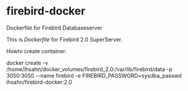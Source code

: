# firebird-docker
Dockerfile for Firebird Databaseserver 

This is *Dockerfile* for Firebird 2.0 SuperServer.


Howto create container: 

docker create -v /home/ihsahn/docker_volumes/firebird_2.0:/var/lib/firebird/data -p 3050:3050 --name firebird  -e FIREBIRD_PASSWORD=sysdba_passwd ihsahn/firebird-docker:2.0


